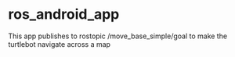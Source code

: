 # ros_android_app
This app publishes to rostopic /move_base_simple/goal to make the turtlebot navigate across a map
